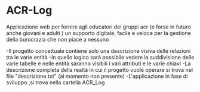 # ACR-Log
Applicazione web per fornire agli educatori dei gruppi acr (e forse in futuro anche giovani e adulti ) un supporto digitale, facile e veloce per la gestione della burocrazia che non piace a nessuno

-Il progetto concettuale contiene solo una descrizione visiva delle relazioni tra le varie entità
-In quello logico sarà possibile vedere la suddivisione delle varie tabelle e nelle entità saranno visibili i vari attributi e le varie chiavi
-La descrizione completa della realtà in cui il progetto vuole operare si trova nel file "descrizione.txt" (al momento non presente)
-L'applicazione in fase di sviluppo ,si trova nella cartella ACR_Log
